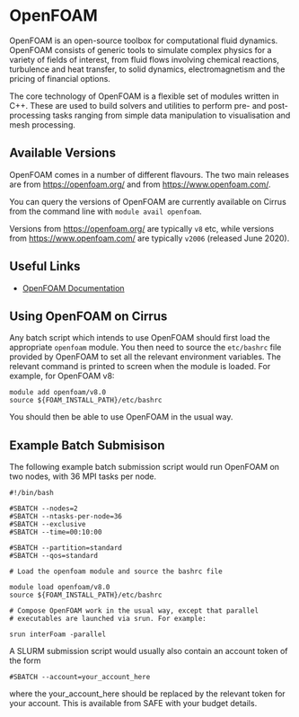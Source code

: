 # OpenFOAM

OpenFOAM is an open-source toolbox for computational fluid dynamics.
OpenFOAM consists of generic tools to simulate complex physics for a
variety of fields of interest, from fluid flows involving chemical
reactions, turbulence and heat transfer, to solid dynamics,
electromagnetism and the pricing of financial options.

The core technology of OpenFOAM is a flexible set of modules written in
C++. These are used to build solvers and utilities to perform pre- and
post-processing tasks ranging from simple data manipulation to
visualisation and mesh processing.

## Available Versions

OpenFOAM comes in a number of different flavours. The two main releases
are from <https://openfoam.org/> and from <https://www.openfoam.com/>.

You can query the versions of OpenFOAM are currently available on Cirrus
from the command line with `module avail openfoam`.

Versions from <https://openfoam.org/> are typically `v8` etc, while
versions from <https://www.openfoam.com/> are typically `v2006`
(released June 2020).

## Useful Links

- [OpenFOAM Documentation](https://www.openfoam.com/documentation/)

## Using OpenFOAM on Cirrus

Any batch script which intends to use OpenFOAM should first load the
appropriate `openfoam` module. You then need to source the `etc/bashrc`
file provided by OpenFOAM to set all the relevant environment variables.
The relevant command is printed to screen when the module is loaded. For
example, for OpenFOAM v8:

    module add openfoam/v8.0
    source ${FOAM_INSTALL_PATH}/etc/bashrc

You should then be able to use OpenFOAM in the usual way.

## Example Batch Submisison

The following example batch submission script would run OpenFOAM on two
nodes, with 36 MPI tasks per node.

    #!/bin/bash

    #SBATCH --nodes=2
    #SBATCH --ntasks-per-node=36
    #SBATCH --exclusive
    #SBATCH --time=00:10:00

    #SBATCH --partition=standard
    #SBATCH --qos=standard

    # Load the openfoam module and source the bashrc file

    module load openfoam/v8.0
    source ${FOAM_INSTALL_PATH}/etc/bashrc

    # Compose OpenFOAM work in the usual way, except that parallel
    # executables are launched via srun. For example:

    srun interFoam -parallel

A SLURM submission script would usually also contain an account token of
the form

    #SBATCH --account=your_account_here

where the <span class="title-ref">your_account_here</span> should be
replaced by the relevant token for your account. This is available from
SAFE with your budget details.
